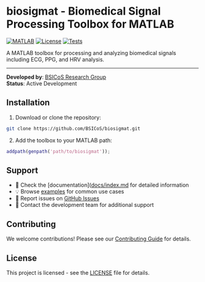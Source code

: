 # biosigmat - Biomedical Signal Processing Toolbox for MATLAB

[![MATLAB](https://img.shields.io/badge/MATLAB-R2025a-blue)](https://www.mathworks.com/products/matlab.html)
[![License](https://img.shields.io/badge/License-GPL-green.svg)](LICENSE)
[![Tests](https://img.shields.io/badge/Tests-Passing-brightgreen)](test/)

A MATLAB toolbox for processing and analyzing biomedical signals including ECG, PPG, and HRV analysis.

---

**Developed by**: [BSICoS Research Group](https://bsicos.i3a.es/)  
**Status**: Active Development

## Installation

1. Download or clone the repository:
```bash
git clone https://github.com/BSICoS/biosigmat.git
```

2. Add the toolbox to your MATLAB path:
```matlab
addpath(genpath('path/to/biosigmat'));
```

## Support

- 📖 Check the [documentation]([docs/index.md](https://bsicos.github.io/biosigmat/) for detailed information
- 💡 Browse [examples](https://bsicos.github.io/biosigmat/examples/) for common use cases
- 🐛 Report issues on [GitHub Issues](https://github.com/BSICoS/biosigmat/issues)
- 📧 Contact the development team for additional support

## Contributing

We welcome contributions! Please see our [Contributing Guide]([CONTRIBUTING.md](https://bsicos.github.io/biosigmat/contribute/contribution-guide/)) for details.

## License

This project is licensed - see the [LICENSE](LICENSE) file for details.